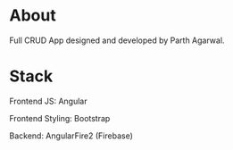 # About
Full CRUD App designed and developed by Parth Agarwal.

# Stack
Frontend JS: Angular

Frontend Styling: Bootstrap

Backend: AngularFire2 (Firebase)